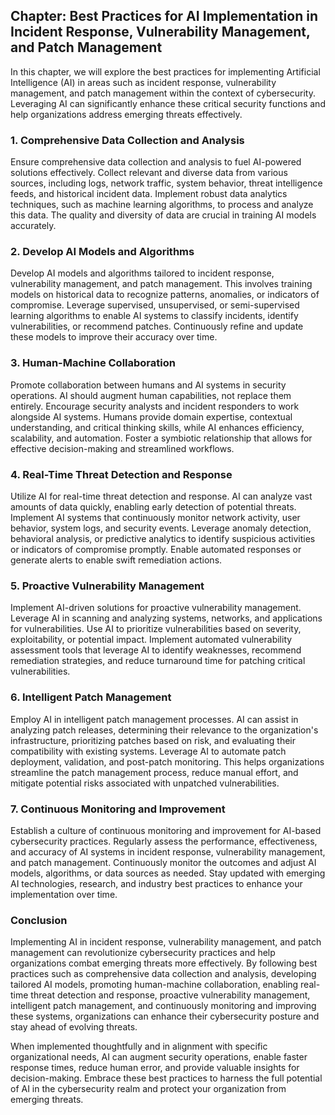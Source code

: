 Chapter: Best Practices for AI Implementation in Incident Response, Vulnerability Management, and Patch Management
------------------------------------------------------------------------------------------------------------------

In this chapter, we will explore the best practices for implementing Artificial Intelligence (AI) in areas such as incident response, vulnerability management, and patch management within the context of cybersecurity. Leveraging AI can significantly enhance these critical security functions and help organizations address emerging threats effectively.

### 1. Comprehensive Data Collection and Analysis

Ensure comprehensive data collection and analysis to fuel AI-powered solutions effectively. Collect relevant and diverse data from various sources, including logs, network traffic, system behavior, threat intelligence feeds, and historical incident data. Implement robust data analytics techniques, such as machine learning algorithms, to process and analyze this data. The quality and diversity of data are crucial in training AI models accurately.

### 2. Develop AI Models and Algorithms

Develop AI models and algorithms tailored to incident response, vulnerability management, and patch management. This involves training models on historical data to recognize patterns, anomalies, or indicators of compromise. Leverage supervised, unsupervised, or semi-supervised learning algorithms to enable AI systems to classify incidents, identify vulnerabilities, or recommend patches. Continuously refine and update these models to improve their accuracy over time.

### 3. Human-Machine Collaboration

Promote collaboration between humans and AI systems in security operations. AI should augment human capabilities, not replace them entirely. Encourage security analysts and incident responders to work alongside AI systems. Humans provide domain expertise, contextual understanding, and critical thinking skills, while AI enhances efficiency, scalability, and automation. Foster a symbiotic relationship that allows for effective decision-making and streamlined workflows.

### 4. Real-Time Threat Detection and Response

Utilize AI for real-time threat detection and response. AI can analyze vast amounts of data quickly, enabling early detection of potential threats. Implement AI systems that continuously monitor network activity, user behavior, system logs, and security events. Leverage anomaly detection, behavioral analysis, or predictive analytics to identify suspicious activities or indicators of compromise promptly. Enable automated responses or generate alerts to enable swift remediation actions.

### 5. Proactive Vulnerability Management

Implement AI-driven solutions for proactive vulnerability management. Leverage AI in scanning and analyzing systems, networks, and applications for vulnerabilities. Use AI to prioritize vulnerabilities based on severity, exploitability, or potential impact. Implement automated vulnerability assessment tools that leverage AI to identify weaknesses, recommend remediation strategies, and reduce turnaround time for patching critical vulnerabilities.

### 6. Intelligent Patch Management

Employ AI in intelligent patch management processes. AI can assist in analyzing patch releases, determining their relevance to the organization's infrastructure, prioritizing patches based on risk, and evaluating their compatibility with existing systems. Leverage AI to automate patch deployment, validation, and post-patch monitoring. This helps organizations streamline the patch management process, reduce manual effort, and mitigate potential risks associated with unpatched vulnerabilities.

### 7. Continuous Monitoring and Improvement

Establish a culture of continuous monitoring and improvement for AI-based cybersecurity practices. Regularly assess the performance, effectiveness, and accuracy of AI systems in incident response, vulnerability management, and patch management. Continuously monitor the outcomes and adjust AI models, algorithms, or data sources as needed. Stay updated with emerging AI technologies, research, and industry best practices to enhance your implementation over time.

### Conclusion

Implementing AI in incident response, vulnerability management, and patch management can revolutionize cybersecurity practices and help organizations combat emerging threats more effectively. By following best practices such as comprehensive data collection and analysis, developing tailored AI models, promoting human-machine collaboration, enabling real-time threat detection and response, proactive vulnerability management, intelligent patch management, and continuously monitoring and improving these systems, organizations can enhance their cybersecurity posture and stay ahead of evolving threats.

When implemented thoughtfully and in alignment with specific organizational needs, AI can augment security operations, enable faster response times, reduce human error, and provide valuable insights for decision-making. Embrace these best practices to harness the full potential of AI in the cybersecurity realm and protect your organization from emerging threats.
